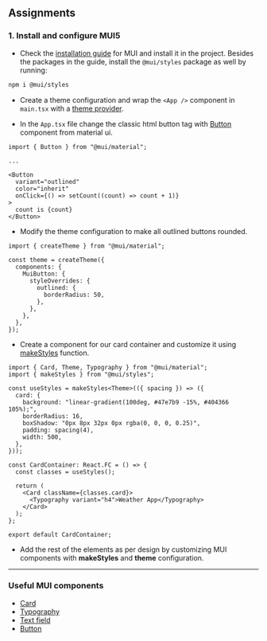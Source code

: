 ## Assignments

### 1. Install and configure MUI5

- Check the [installation guide](https://mui.com/material-ui/getting-started/installation/) for MUI and install it in the project. Besides the packages in the guide, install the `@mui/styles` package as well by running:

```sh
npm i @mui/styles
```

- Create a theme configuration and wrap the `<App />` component in `main.tsx` with a [theme provider](https://mui.com/material-ui/customization/theming/#themeprovider).

- In the `App.tsx` file change the classic html button tag with [Button](https://mui.com/material-ui/react-button/) component from material ui.

```tsx
import { Button } from "@mui/material";

...

<Button
  variant="outlined"
  color="inherit"
  onClick={() => setCount((count) => count + 1)}
>
  count is {count}
</Button>
```

- Modify the theme configuration to make all outlined buttons rounded.

```tsx
import { createTheme } from "@mui/material";

const theme = createTheme({
  components: {
    MuiButton: {
      styleOverrides: {
        outlined: {
          borderRadius: 50,
        },
      },
    },
  },
});
```

- Create a component for our card container and customize it using [makeStyles](https://mui.com/system/styles/basics/#using-the-theme-context) function.

```tsx
import { Card, Theme, Typography } from "@mui/material";
import { makeStyles } from "@mui/styles";

const useStyles = makeStyles<Theme>(({ spacing }) => ({
  card: {
    background: "linear-gradient(100deg, #47e7b9 -15%, #404366 105%);",
    borderRadius: 16,
    boxShadow: "0px 8px 32px 0px rgba(0, 0, 0, 0.25)",
    padding: spacing(4),
    width: 500,
  },
}));

const CardContainer: React.FC = () => {
  const classes = useStyles();

  return (
    <Card className={classes.card}>
      <Typography variant="h4">Weather App</Typography>
    </Card>
  );
};

export default CardContainer;
```

- Add the rest of the elements as per design by customizing MUI components with **makeStyles** and **theme** configuration.

---

### Useful MUI components

- [Card](https://mui.com/material-ui/react-card/)
- [Typography](https://mui.com/material-ui/react-typography/)
- [Text field](https://mui.com/material-ui/react-text-field/)
- [Button](https://mui.com/material-ui/react-button/)